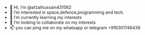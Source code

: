 - 👋 Hi, I’m @afzalhussain431562
- 👀 I’m interested in space,defence,programming and tech.
- 🌱 I’m currently learning my interests
- 💞️ I’m looking to collaborate on my interests
- 📫 you can ping me on my whatsapp or telegram +916301746438 

<!---
afzalhussain431562/afzalhussain431562 is a ✨ special ✨ repository because its `README.md` (this file) appears on your GitHub profile.
You can click the Preview link to take a look at your changes.
--->
